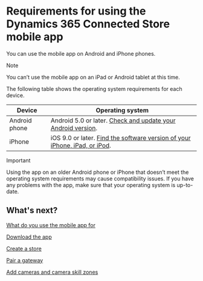 

# Requirements for using the Dynamics 365 Connected Store mobile app

You can use the mobile app on Android and iPhone phones. 

> [!NOTE]
> You can’t use the mobile app on an iPad or Android tablet at this time.

The following table shows the operating system requirements for each device.

|Device|Operating system |
|---------------------|----------------------------------------------------------------------------------------------|
|Android phone|	Android 5.0 or later. [Check and update your Android version](https://support.google.com/android/answer/7680439?hl=en).|
|iPhone|	iOS 9.0 or later. [Find the software version of your iPhone, iPad, or iPod](https://support.apple.com/en-us/HT201685).

> [!IMPORTANT]
> Using the app on an older Android phone or iPhone that doesn’t meet the operating system requirements may cause compatibility issues. 
If you have any problems with the app, make sure that your operating system is up-to-date.

## What's next?

[What do you use the mobile app for](mobile-app-overview.md)

[Download the app](mobile-app-download.md)

[Create a store](mobile-app-create-store.md)

[Pair a gateway](mobile-app-pair-gateway)

[Add cameras and camera skill zones](mobile-app-add-cameras.md)
